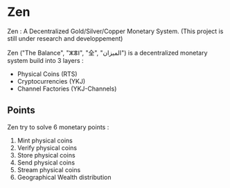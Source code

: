 # Zen
Zen : A Decentralized Gold/Silver/Copper Monetary System.
(This project is still under research and developpement)

Zen ("The Balance", "ⵣⴻⵏ", "全", "الميزان") is a decentralized monetary system build into 3 layers :
  - Physical Coins (RTS)
  - Cryptocurrencies (YKJ)
  - Channel Factories (YKJ-Channels)
  
## Points 
Zen try to solve 6 monetary points :
  1) Mint physical coins
  2) Verify physical coins
  3) Store physical coins
  4) Send physical coins
  5) Stream physical coins
  6) Geographical Wealth distribution